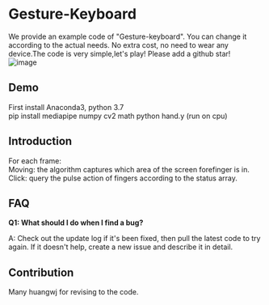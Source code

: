 # Gesture-Keyboard

We provide an example code of "Gesture-keyboard". You can change it according to the actual needs. No extra cost, no need to wear any device.The code is very simple,let's play! Please add a github star!  
![image](https://github.com/WIKI2020/Gesture-Keyboard/blob/main/example1.gif)  

## Demo
First install Anaconda3, python 3.7  
pip install mediapipe numpy cv2 math
python hand.y (run on cpu)  

## Introduction
For each frame:    
Moving: the algorithm captures which area of the screen forefinger is in.  
Click: query the pulse action of fingers according to the status array.  

## FAQ

**Q1: What should I do when I find a bug?**

A: Check out the update log if it's been fixed, then pull the latest code to try again. If it doesn't help, create a new issue and describe it in detail.


## Contribution
Many huangwj for revising to the code.



